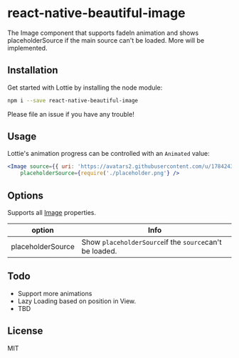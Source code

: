 react-native-beautiful-image
===

The Image component that supports fadeIn animation and shows placeholderSource if the main source can't be loaded. More will be implemented.


## Installation

Get started with Lottie by installing the node module:

```bash
npm i --save react-native-beautiful-image
```

Please file an issue if you have any trouble!


## Usage

Lottie's animation progress can be controlled with an `Animated` value:

```jsx
<Image source={{ uri: 'https://avatars2.githubusercontent.com/u/1784243?v=3&s=460' }}
    placeholderSource={require('./placeholder.png'} />
```
## Options
Supports all [Image](https://facebook.github.io/react-native/docs/images.html) properties.

option | Info
------ | ----
placeholderSource | Show `placeholderSource`if the `source`can't be loaded.

## Todo
- Support more animations
- Lazy Loading based on position in View.
- TBD

## License

MIT